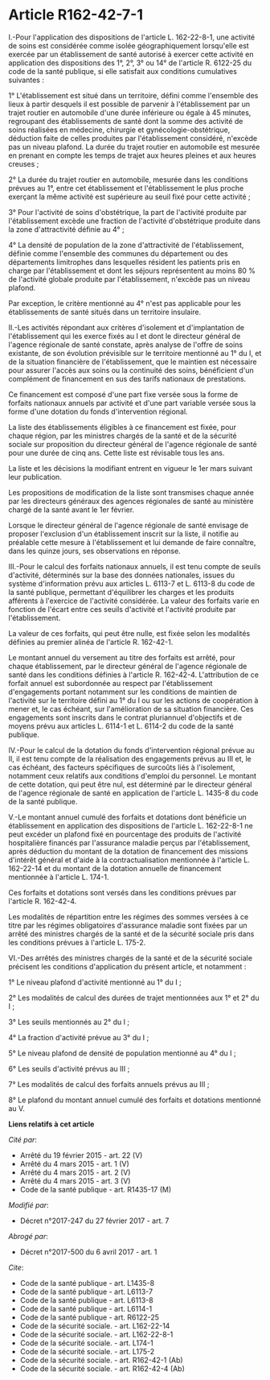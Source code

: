 # Article R162-42-7-1

I.-Pour l'application des dispositions de l'article L. 162-22-8-1, une activité de soins est considérée comme isolée
géographiquement lorsqu'elle est exercée par un établissement de santé autorisé à exercer cette activité en application des
dispositions des 1°, 2°, 3° ou 14° de l'article R. 6122-25 du code de la santé publique, si elle satisfait aux conditions
cumulatives suivantes : 

1° L'établissement est situé dans un territoire, défini comme l'ensemble des lieux à partir desquels il est possible de
parvenir à l'établissement par un trajet routier en automobile d'une durée inférieure ou égale à 45 minutes, regroupant des
établissements de santé dont la somme des activité de soins réalisées en médecine, chirurgie et gynécologie-obstétrique,
déduction faite de celles produites par l'établissement considéré, n'excède pas un niveau plafond. La durée du trajet routier
en automobile est mesurée en prenant en compte les temps de trajet aux heures pleines et aux heures creuses ; 

2° La durée du trajet routier en automobile, mesurée dans les conditions prévues au 1°, entre cet établissement et
l'établissement le plus proche exerçant la même activité est supérieure au seuil fixé pour cette activité ; 

3° Pour l'activité de soins d'obstétrique, la part de l'activité produite par l'établissement excède une fraction de
l'activité d'obstétrique produite dans la zone d'attractivité définie au 4° ; 

4° La densité de population de la zone d'attractivité de l'établissement, définie comme l'ensemble des communes du
département ou des départements limitrophes dans lesquelles résident les patients pris en charge par l'établissement et dont
les séjours représentent au moins 80 % de l'activité globale produite par l'établissement, n'excède pas un niveau plafond. 

Par exception, le critère mentionné au 4° n'est pas applicable pour les établissements de santé situés dans un territoire
insulaire. 

II.-Les activités répondant aux critères d'isolement et d'implantation de l'établissement qui les exerce fixés au I et dont
le directeur général de l'agence régionale de santé constate, après analyse de l'offre de soins existante, de son évolution
prévisible sur le territoire mentionné au 1° du I, et de la situation financière de l'établissement, que le maintien est
nécessaire pour assurer l'accès aux soins ou la continuité des soins, bénéficient d'un complément de financement en sus des
tarifs nationaux de prestations. 

Ce financement est composé d'une part fixe versée sous la forme de forfaits nationaux annuels par activité et d'une part
variable versée sous la forme d'une dotation du fonds d'intervention régional. 

La liste des établissements éligibles à ce financement est fixée, pour chaque région, par les ministres chargés de la santé
et de la sécurité sociale sur proposition du directeur général de l'agence régionale de santé pour une durée de cinq ans.
Cette liste est révisable tous les ans. 

La liste et les décisions la modifiant entrent en vigueur le 1er mars suivant leur publication. 

Les propositions de modification de la liste sont transmises chaque année par les directeurs généraux des agences régionales
de santé au ministère chargé de la santé avant le 1er février. 

Lorsque le directeur général de l'agence régionale de santé envisage de proposer l'exclusion d'un établissement inscrit sur
la liste, il notifie au préalable cette mesure à l'établissement et lui demande de faire connaître, dans les quinze jours,
ses observations en réponse. 

III.-Pour le calcul des forfaits nationaux annuels, il est tenu compte de seuils d'activité, déterminés sur la base des
données nationales, issues du système d'information prévu aux articles L. 6113-7 et L. 6113-8 du code de la santé publique,
permettant d'équilibrer les charges et les produits afférents à l'exercice de l'activité considérée. La valeur des forfaits
varie en fonction de l'écart entre ces seuils d'activité et l'activité produite par l'établissement. 

La valeur de ces forfaits, qui peut être nulle, est fixée selon les modalités définies au premier alinéa de l'article R.
162-42-1. 

Le montant annuel du versement au titre des forfaits est arrêté, pour chaque établissement, par le directeur général de
l'agence régionale de santé dans les conditions définies à l'article R. 162-42-4. L'attribution de ce forfait annuel est
subordonnée au respect par l'établissement d'engagements portant notamment sur les conditions de maintien de l'activité sur
le territoire défini au 1° du I ou sur les actions de coopération à mener et, le cas échéant, sur l'amélioration de sa
situation financière. Ces engagements sont inscrits dans le contrat pluriannuel d'objectifs et de moyens prévu aux articles
L. 6114-1 et L. 6114-2 du code de la santé publique. 

IV.-Pour le calcul de la dotation du fonds d'intervention régional prévue au II, il est tenu compte de la réalisation des
engagements prévus au III et, le cas échéant, des facteurs spécifiques de surcoûts liés à l'isolement, notamment ceux
relatifs aux conditions d'emploi du personnel. Le montant de cette dotation, qui peut être nul, est déterminé par le
directeur général de l'agence régionale de santé en application de l'article L. 1435-8 du code de la santé publique. 

V.-Le montant annuel cumulé des forfaits et dotations dont bénéficie un établissement en application des dispositions de
l'article L. 162-22-8-1 ne peut excéder un plafond fixé en pourcentage des produits de l'activité hospitalière financés par
l'assurance maladie perçus par l'établissement, après déduction du montant de la dotation de financement des missions
d'intérêt général et d'aide à la contractualisation mentionnée à l'article L. 162-22-14 et du montant de la dotation annuelle
de financement mentionnée à l'article L. 174-1. 

Ces forfaits et dotations sont versés dans les conditions prévues par l'article R. 162-42-4. 

Les modalités de répartition entre les régimes des sommes versées à ce titre par les régimes obligatoires d'assurance maladie
sont fixées par un arrêté des ministres chargés de la santé et de la sécurité sociale pris dans les conditions prévues à
l'article L. 175-2. 

VI.-Des arrêtés des ministres chargés de la santé et de la sécurité sociale précisent les conditions d'application du présent
article, et notamment : 

1° Le niveau plafond d'activité mentionné au 1° du I ; 

2° Les modalités de calcul des durées de trajet mentionnées aux 1° et 2° du I ; 

3° Les seuils mentionnés au 2° du I ; 

4° La fraction d'activité prévue au 3° du I ; 

5° Le niveau plafond de densité de population mentionné au 4° du I ; 

6° Les seuils d'activité prévus au III ; 

7° Les modalités de calcul des forfaits annuels prévus au III ; 

8° Le plafond du montant annuel cumulé des forfaits et dotations mentionné au V.

**Liens relatifs à cet article**

_Cité par_:

  - Arrêté du 19 février 2015 - art. 22 (V)
  - Arrêté du 4 mars 2015 - art. 1 (V)
  - Arrêté du 4 mars 2015 - art. 2 (V)
  - Arrêté du 4 mars 2015 - art. 3 (V)
  - Code de la santé publique - art. R1435-17 (M)

_Modifié par_:

  - Décret n°2017-247 du 27 février 2017 - art. 7

_Abrogé par_:

  - Décret n°2017-500 du 6 avril 2017 - art. 1

_Cite_:

  - Code de la santé publique - art. L1435-8
  - Code de la santé publique - art. L6113-7
  - Code de la santé publique - art. L6113-8
  - Code de la santé publique - art. L6114-1
  - Code de la santé publique - art. R6122-25
  - Code de la sécurité sociale. - art. L162-22-14
  - Code de la sécurité sociale. - art. L162-22-8-1
  - Code de la sécurité sociale. - art. L174-1
  - Code de la sécurité sociale. - art. L175-2
  - Code de la sécurité sociale. - art. R162-42-1 (Ab)
  - Code de la sécurité sociale. - art. R162-42-4 (Ab)

